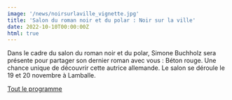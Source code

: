 ```yaml
---
image: '/news/noirsurlaville_vignette.jpg'
title: 'Salon du roman noir et du polar : Noir sur la ville'
date: 2022-10-10T00:00:00Z
html: true
---
```


<p>
  Dans le cadre du salon du roman noir et du polar, Simone Buchholz sera présente pour partager son dernier roman avec vous : Béton rouge.
  Une chance unique de découvrir cette autrice allemande. Le salon se déroule le 19 et 20 novembre à Lamballe.<br/>
</p>
<p>
  <a
    href="https://www.noirsurlaville.fr/"
    rel="noopener noreferrer"
    target="_blank"
  >
    Tout le programme
  </a>
</p>


